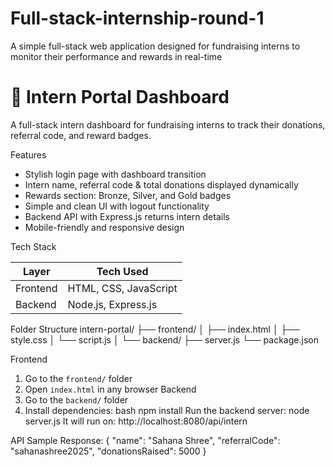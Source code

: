 # Full-stack-internship-round-1
A simple full-stack web application designed for fundraising interns to monitor their performance and rewards in real-time
# 🎯 Intern Portal Dashboard

A full-stack intern dashboard for fundraising interns to track their donations, referral code, and reward badges.

Features

- Stylish login page with dashboard transition  
- Intern name, referral code & total donations displayed dynamically  
- Rewards section: Bronze, Silver, and Gold badges  
- Simple and clean UI with logout functionality  
- Backend API with Express.js returns intern details  
- Mobile-friendly and responsive design  

Tech Stack

| Layer      | Tech Used             |
|------------|-----------------------|
| Frontend   | HTML, CSS, JavaScript |
| Backend    | Node.js, Express.js   |

 Folder Structure
intern-portal/
├── frontend/
│ ├── index.html
│ ├── style.css
│ └── script.js
│
└── backend/
├── server.js
└── package.json

Frontend
1. Go to the `frontend/` folder
2. Open `index.html` in any browser
 Backend
1. Go to the `backend/` folder
2. Install dependencies:
bash
npm install
Run the backend server:
node server.js
It will run on: http://localhost:8080/api/intern

 API Sample Response:
 {
  "name": "Sahana Shree",
  "referralCode": "sahanashree2025",
  "donationsRaised": 5000
}



